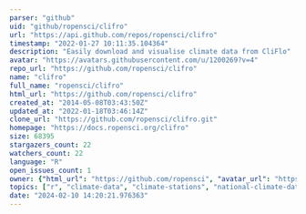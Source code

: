 ```yaml
---
parser: "github"
uid: "github/ropensci/clifro"
url: "https://api.github.com/repos/ropensci/clifro"
timestamp: "2022-01-27 10:11:35.104364"
description: "Easily download and visualise climate data from CliFlo"
avatar: "https://avatars.githubusercontent.com/u/1200269?v=4"
repo_url: "https://github.com/ropensci/clifro"
name: "clifro"
full_name: "ropensci/clifro"
html_url: "https://github.com/ropensci/clifro"
created_at: "2014-05-08T03:43:50Z"
updated_at: "2022-01-18T03:46:14Z"
clone_url: "https://github.com/ropensci/clifro.git"
homepage: "https://docs.ropensci.org/clifro"
size: 68395
stargazers_count: 22
watchers_count: 22
language: "R"
open_issues_count: 1
owner: {"html_url": "https://github.com/ropensci", "avatar_url": "https://avatars.githubusercontent.com/u/1200269?v=4", "login": "ropensci", "type": "Organization"}
topics: ["r", "climate-data", "climate-stations", "national-climate-database", "zealand", "kml", "windrose", "weather", "rstats", "r-package", "api", "cliflo", "climate", "data", "opensci", "rain", "temperature", "wind", "data-access"]
date: "2024-02-10 14:20:21.976363"
---
```

